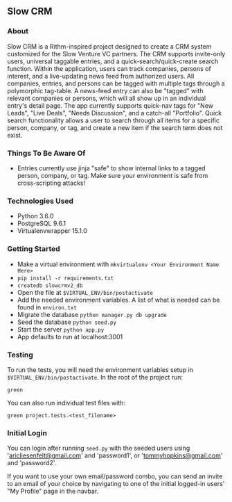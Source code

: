 ## Slow CRM

### About

Slow CRM is a Rithm-inspired project designed to create a CRM system customized for the Slow Venture VC partners. The CRM supports invite-only users, universal taggable entries, and a quick-search/quick-create search function. Within the application, users can track companies, persons of interest, and a live-updating news feed from authorized users. All companies, entries, and persons can be tagged with multiple tags through a polymorphic tag-table. A news-feed entry can also be "tagged" with relevant companies or persons, which will all show up in an individual entry's detail page. The app currently supports quick-nav tags for "New Leads", "Live Deals", "Needs Discussion", and a catch-all "Portfolio". Quick search functionality allows a user to search through all items for a specific person, company, or tag, and create a new item if the search term does not exist. 

### Things To Be Aware Of

- Entries currently use jinja "safe" to show internal links to a tagged person, company, or tag. Make sure your environment is safe from cross-scripting attacks!

### Technologies Used

- Python 3.6.0
- PostgreSQL 9.6.1
- Virtualenvwrapper 15.1.0

### Getting Started

- Make a virtual environment with `mkvirtualenv <Your Environment Name Here>`
- `pip install -r requirements.txt`
- `createdb slowcrmv2_db`
- Open the file at  `$VIRTUAL_ENV/bin/postactivate`
- Add the needed environment variables. A list of what is needed can be found in `environ.txt`
- Migrate the database `python manager.py db upgrade`
- Seed the database `python seed.py`
- Start the server `python app.py`
- App defaults to run at localhost:3001

### Testing

To run the tests, you will need the environment variables setup in `$VIRTUAL_ENV/bin/postactivate`.  In the root of the project run:

```
green 
```
You can also run individual test files with:
```
green project.tests.<test_filename>
```

### Initial Login

You can login after running `seed.py` with the seeded users using 'aricliesenfelt@gmail.com' and 'password1', or 'tommyhopkins@gmail.com' and 'password2'. 

If you want to use your own email/password combo, you can send an invite to an email of your choice by navigating to one of the initial logged-in users' "My Profile" page in the navbar.

